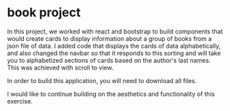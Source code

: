 # book project

In this project, we worked with react and bootstrap to build components that would create cards to display information about a group of books from a json file of data. I added code that displays the cards of data alphabetically, and also changed the navbar so that it responds to this sorting and will take you to alphabetized sections of cards based on the author's last names. This was achieved with scroll to view. 

In order to build this application, you will need to download all files. 

I would like to continue building on the aesthetics and functionality of this exercise.

